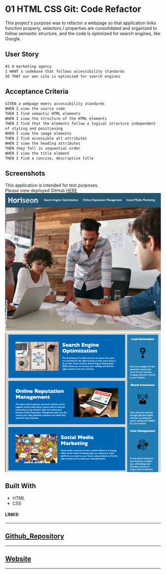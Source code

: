 # 01 HTML CSS Git: Code Refactor

This project's purpose was to refactor a webpage so that application links function properly, selectors / properties are consolidated and organized to follow semantic structure, and the code is optimized for search engines, like Google.

## User Story

```
AS A marketing agency
I WANT a codebase that follows accessibility standards
SO THAT our own site is optimized for search engines
```

## Acceptance Criteria

```
GIVEN a webpage meets accessibility standards
WHEN I view the source code
THEN I find semantic HTML elements
WHEN I view the structure of the HTML elements
THEN I find that the elements follow a logical structure independent of styling and positioning
WHEN I view the image elements
THEN I find accessible alt attributes
WHEN I view the heading attributes
THEN they fall in sequential order
WHEN I view the title element
THEN I find a concise, descriptive title
```

## Screenshots
This application is intended for test purposes.<br>
Please view deployed GitHub [HERE](https://pfaffster.github.io/Challenge-1-Code-Refactor/)
<img src="./assets/images/Website-1.png">
<img src="./assets/images/Website-2.png">


## Built With

* HTML
* CSS


#### LINKS:

---

## [Github_Repository](https://github.com/Pfaffster/Challenge-1-Code-Refactor "Challenge 1: Code Refactor")

---

## [Website](https://pfaffster.github.io/Challenge-1-Code-Refactor/ "Horiseon")

- - -